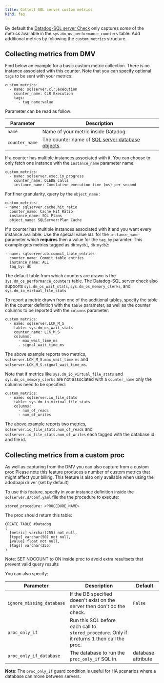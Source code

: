 ```yaml
---
title: Collect SQL server custom metrics
kind: faq
---
```


By default the [Datadog-SQL server Check][1] only captures *some* of the metrics available in the `sys.dm_os_performance_counters` table. Add additional metrics by following the `custom_metrics` structure.

## Collecting metrics from DMV

Find below an example for a basic custom metric collection. There is no instance associated with this counter. Note that you can specify optional `tags` to be sent with your metrics:

```
custom_metrics:
  - name: sqlserver.clr.execution
    counter_name: CLR Execution
    tags:
      - tag_name:value
```

Parameter can be read as follow:

| Parameter      | Description                                           |
| ------         | ------                                                |
| `name`         | Name of your metric inside Datadog.                   |
| `counter_name` | The counter name of [SQL server database objects][2]. |

If a counter has multiple instances associated with it. You can choose to only fetch one instance with the `instance_name` parameter name: 

```
custom_metrics:
  - name: sqlserver.exec.in_progress
    counter_name: OLEDB calls
    instance_name: Cumulative execution time (ms) per second
```

For finer granularity, query by the `object_name` :

```
custom_metrics:
- name: sqlserver.cache.hit_ratio
  counter_name: Cache Hit Ratio
  instance_name: SQL Plans
  object_name: SQLServer:Plan Cache
```

If a counter has multiple instances associated with it and you want every instance available. Use the special value `ALL` for the `instance_name` parameter which **requires** then a value for the `tag_by` paramter. This example gets metrics tagged as `db:mydb1`, `db:mydb2`:

```
- name: sqlserver.db.commit_table_entries
  counter_name: Commit table entries
  instance_name: ALL
  tag_by: db
```

The default table from which counters are drawn is the `sys.dm_os_performance_counters` table.  The Datadog-SQL server check also supports `sys.dm_os_wait_stats`, `sys.dm_os_memory_clerks`, and `sys.dm_io_virtual_file_stats`

To report a metric drawn from one of the additional tables, specify the table in the counter definition with the `table` parameter, as well as the counter columns to be reported with the `columns` parameter:

```
custom_metrics:
  - name: sqlserver.LCK_M_S
    table: sys.dm_os_wait_stats
    counter_name: LCK_M_S
    columns:
      - max_wait_time_ms
      - signal_wait_time_ms

```

The above example reports two metrics, `sqlserver.LCK_M_S.max_wait_time.ms` and `sqlserver.LCK_M_S.signal_wait_time_ms`. 

Note that if metrics like `sys.dm_io_virtual_file_stats` and `sys.dm_os_memory_clerks` are not associated with a `counter_name` only the columns need to be specified:

```
custom_metrics:
  - name: sqlserver.io_file_stats
    table: sys.dm_io_virtual_file_stats
    columns:
      - num_of_reads
      - num_of_writes
```

The above example reports two metrics, `sqlserver.io_file_stats.num_of_reads` and `sqlserver.io_file_stats.num_of_writes` each  tagged with the database id and file id.

## Collecting metrics from a custom proc

As well as capturing from the DMV you can also capture from a custom proc
Please note this feature produces a number of custom metrics that might affect your billing. This feature is also only available when using the adodbapi driver (set by default)

To use this feature, specify in your instance definition inside the `sqlserver.d/conf.yaml` file the the procedure to execute:

```
stored_procedure: <PROCEDURE_NAME>
```

The proc should return this table:

```
CREATE TABLE #Datadog
(
  [metric] varchar(255) not null,
  [type] varchar(50) not null,
  [value] float not null,
  [tags] varchar(255)
)
```

Note: SET NOCOUNT to ON inside proc to avoid extra resultsets that prevent valid query results

You can also specify:

| Parameter                 | Description                                                                                   | Default            |
| ---------                 | -------                                                                                       | --------           |
| `ignore_missing_database` | If the DB specified doesn't exist on the server then don't do the check.                      | `False`            |
| `proc_only_if`            | Run this SQL before each call to `stored_procedure`. Only if it returns 1 then call the proc. |                    |
| `proc_only_if_database`   | The database to run the `proc_only_if` SQL in.                                                | database attribute |


**Note**: The `proc_only_if` guard condition is useful for HA scenarios where a database can move between servers.

[1]: /integrations/sqlserver
[2]: https://docs.microsoft.com/en-us/sql/relational-databases/performance-monitor/sql-server-databases-object
